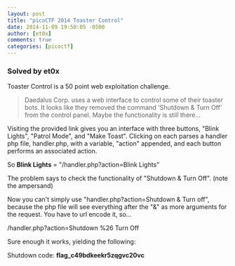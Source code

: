 ```yaml
---
layout: post
title: "picoCTF 2014 Toaster Control"
date: 2014-11-09 19:50:05 -0500
author: [et0x]
comments: true
categories: [picoctf]
---
```


### Solved by et0x

Toaster Control is a 50 point web exploitation challenge. 

> Daedalus Corp. uses a web interface to control some of their toaster bots. It looks like they removed the command 'Shutdown & Turn Off' from the control panel. Maybe the functionality is still there... 

Visiting the provided link gives you an interface with three buttons, "Blink Lights", "Patrol Mode", and "Make Toast".  Clicking on each parses a handler php file, handler.php, with a variable, "action" appended, and each button performs an associated action.

So **Blink Lights** = "/handler.php?action=Blink Lights"

The problem says to check the functionality of "Shutdown & Turn Off". (note the ampersand)

Now you can't simply use "handler.php?action=Shutdown & Turn off", because the php file will see everything after the "&" as more arguments for the request.  You have to url encode it, so...

/handler.php?action=Shutdown %26 Turn Off

Sure enough it works, yielding the following:

Shutdown code: **flag_c49bdkeekr5zqgvc20vc**
